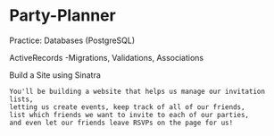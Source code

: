 # Party-Planner
Practice: Databases (PostgreSQL) 

ActiveRecords -Migrations, Validations, Associations

Build a Site using Sinatra 
```
You'll be building a website that helps us manage our invitation lists,
letting us create events, keep track of all of our friends, 
list which friends we want to invite to each of our parties, 
and even let our friends leave RSVPs on the page for us!
```
